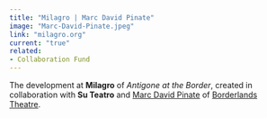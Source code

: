 ```yaml
---
title: "Milagro | Marc David Pinate"
image: "Marc-David-Pinate.jpeg"
link: "milagro.org"
current: "true"
related:
- Collaboration Fund
---
```


The development at **Milagro** of *Antigone at the Border*, created in collaboration with **Su Teatro** and <a href="http://www.marcdavidpinate.com/home.html" rel="nofollow">Marc David Pinate</a> of <a href="http://www.borderlandstheater.org/" rel="nofollow">Borderlands Theatre</a>.  

